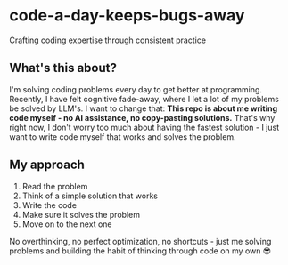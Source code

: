 # code-a-day-keeps-bugs-away
Crafting coding expertise through consistent practice

## What's this about?

I'm solving coding problems every day to get better at programming. Recently, I have felt cognitive fade-away, where I let a lot of my problems be solved by LLM's. I want to change that: **This repo is about me writing code myself - no AI assistance, no copy-pasting solutions.** That's why right now, I don't worry too much about having the fastest solution - I just want to write code myself that works and solves the problem.

## My approach

1. Read the problem
2. Think of a simple solution that works
3. Write the code
4. Make sure it solves the problem
5. Move on to the next one

No overthinking, no perfect optimization, no shortcuts - just me solving problems and building the habit of thinking through code on my own 😎